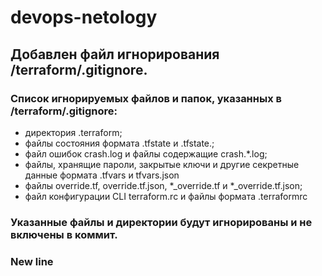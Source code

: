 # devops-netology
## Добавлен файл игнорирования /terraform/.gitignore.
### Список игнорируемых файлов и папок, указанных в /terraform/.gitignore:

+ директория .terraform;
+ файлы состояния формата .tfstate и .tfstate.;
+ файл ошибок crash.log и файлы содержащие crash.*.log;
+ файлы, хранящие пароли, закрытые ключи и другие секретные данные формата .tfvars и tfvars.json
+ файлы override.tf, override.tf.json, *_override.tf и *_override.tf.json;
+ файл конфигурации CLI terraform.rc и файлы формата .terraformrc

### Указанные файлы и директории будут игнорированы и не включены в коммит.

### New line
